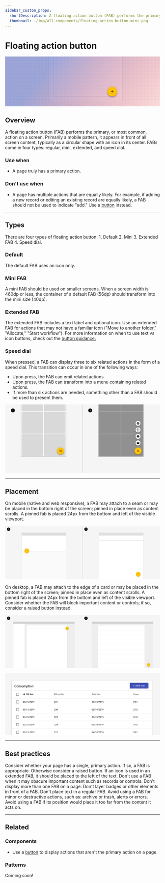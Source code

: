 ```yaml
---
sidebar_custom_props:
  shortDescription: A floating action button (FAB) performs the primary, or most common, action on a screen, primarily on mobile.
  thumbnail: ./img/all-components/floating-action-button-mini.png
---
```


# Floating action button

<ComponentVisual storybookUrl="https://forge.tylerdev.io/main/?path=/story/components-floating-action-button--default">

![](./images/floating-action-button.png)

</ComponentVisual>

## Overview

A floating action button (FAB) performs the primary, or most common, action on a screen. Primarily a mobile pattern, it appears in front of all screen content, typically as a circular shape with an icon in its center. FABs come in four types: regular, mini, extended, and speed dial.

### Use when

- A page truly has a primary action.

### Don't use when

- A page has multiple actions that are equally likely. For example, if adding a new record or editing an existing record are equally likely, a FAB should not be used to indicate "add." Use a [button](/components/buttons/button) instead. 

---

## Types 

There are four types of floating action button: 1. Default 2. Mini 3. Extended FAB 4. Speed dial.

### Default

The default FAB uses an icon only. 

### Mini FAB

A mini FAB should be used on smaller screens. When a screen width is 460dp or less, the container of a default FAB (56dp) should transform into the mini size (40dp).

### Extended FAB

The extended FAB includes a text label and optional icon. Use an extended FAB for actions that may not have a familiar icon ("Move to another folder," "Allocate," "Start workflow"). For more information on when to use text vs icon buttons, check out the [button guidance.](/components/buttons/button) 

### Speed dial

When pressed, a FAB can display three to six related actions in the form of a speed dial. This transition can occur in one of the following ways:

- Upon press, the FAB can emit related actions
- Upon press, the FAB can transform into a menu containing related actions.
- If more than six actions are needed, something other than a FAB should be used to present them.

<ImageBlock padded={false} max-width="600px" caption="A FAB displays a stack of related actions.">

![A split image showing a floating action button on the left, and a floating action button with 4 options above it on the right.](./images/fab-speed-dial.png)

</ImageBlock>

---

## Placement

On mobile (native and web responsive), a FAB may attach to a seam or may be placed in the bottom right of the screen; pinned in place even as content scrolls. A pinned fab is placed 24px from the bottom and left of the visible viewport. 

<ImageBlock padded={false} caption="1. On mobile, a FAB can attach to a seam. <br>2. A FAB may be placed in the bottom right of the screen.">

![An image of two mobile screens: one with a FAB attached to the bottom of a header and one with a FAB in the bottom right corner.](./images/fab-placement-2.png)

</ImageBlock>

On desktop, a FAB may attach to the edge of a card or may be placed in the bottom right of the screen; pinned in place even as content scrolls. A pinned fab is placed 24px from the bottom and left of the visible viewport. Consider whether the FAB will block important content or controls; if so, consider a raised button instead. 

<ImageBlock padded={false} caption="1. A FAB can attach to the edge of a card. <br>2. A FAB may be placed in the bottom right of the screen, pinned 24px from the right and 24px from the bottom of the screen.">

![An image of two screens: one with a FAB attached to a card and one with a FAB in the bottom right corner.](./images/fab-placement.png)

</ImageBlock>

<ImageBlock padded={false} caption="Where viewing records or adding records may be equally likely, use a raised button to indicate the action add.">

![An image of a table with a raised button "add" in the top right corner.](./images/fab-table.png)

</ImageBlock>

---

## Best practices 

<DoDontGrid>
  <DoDontTextSection>
    <DoDontText type="do">Consider whether your page has a single, primary action. If so, a FAB is appropriate. Otherwise consider a raised button. </DoDontText>
    <DoDontText type="do">If an icon is used in an extended FAB, it should be placed to the left of the text.</DoDontText>
  </DoDontTextSection>
  <DoDontTextSection>
    <DoDontText type="dont">Don't use a FAB when it may obscure important content such as records or controls. </DoDontText>
    <DoDontText type="dont">Don't display more than one FAB on a page. </DoDontText>
    <DoDontText type="dont">Don't layer badges or other elements in front of a FAB.</DoDontText>
    <DoDontText type="dont">Don't place text in a regular FAB.</DoDontText>
    <DoDontText type="dont">Avoid using a FAB for minor or destructive actions, such as: archive or trash, alerts or errors.</DoDontText>
    <DoDontText type="dont">Avoid using a FAB if its position would place it too far from the content it acts on.</DoDontText>
  </DoDontTextSection>
</DoDontGrid>

--- 

## Related 

### Components

- Use a [button](/components/buttons/button) to display actions that aren't the primary action on a page. 

### Patterns

Coming soon!
